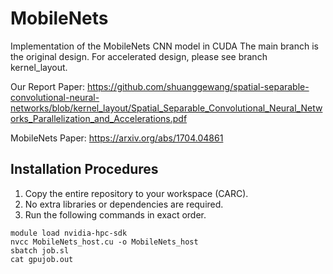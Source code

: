 # MobileNets

Implementation of the MobileNets CNN model in CUDA
The main branch is the original design.
For accelerated design, please see branch kernel_layout.

Our Report Paper: https://github.com/shuanggewang/spatial-separable-convolutional-neural-networks/blob/kernel_layout/Spatial_Separable_Convolutional_Neural_Networks_Parallelization_and_Accelerations.pdf

MobileNets Paper: https://arxiv.org/abs/1704.04861


## Installation Procedures
1. Copy the entire repository to your workspace (CARC). 
2. No extra libraries or dependencies are required.
3. Run the following commands in exact order.
```
module load nvidia-hpc-sdk
nvcc MobileNets_host.cu -o MobileNets_host
sbatch job.sl
cat gpujob.out
```

